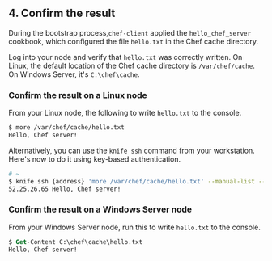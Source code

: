 ## 4. Confirm the result

During the bootstrap process,`chef-client` applied the `hello_chef_server` cookbook, which configured the file <code class="file-path">hello.txt</code> in the Chef cache directory.

Log into your node and verify that <code class="file-path">hello.txt</code> was correctly written. On Linux, the default location of the Chef cache directory is <code class="file-path">/var/chef/cache</code>. On Windows Server, it's <code class="file-path">C:\chef\cache</code>.

### Confirm the result on a Linux node

From your Linux node, the following to write <code class="file-path">hello.txt</code> to the console.

```bash
$ more /var/chef/cache/hello.txt
Hello, Chef server!
```

Alternatively, you can use the `knife ssh` command from your workstation. Here's now to do it using key-based authentication.

```bash
# ~
$ knife ssh {address} 'more /var/chef/cache/hello.txt' --manual-list --ssh-user {user} --identity-file {identity-file}
52.25.26.65 Hello, Chef server!
```

### Confirm the result on a Windows Server node

From your Windows Server node, run this to write <code class="file-path">hello.txt</code> to the console.

```ps
$ Get-Content C:\chef\cache\hello.txt
Hello, Chef server!
```
